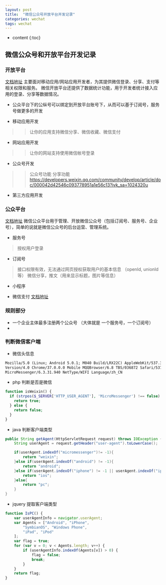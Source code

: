 ```yaml
---
layout: post
title:  "微信公众号开放平台开发记录"
categories: wechat
tags: wechat
---
```


* content
{:toc}
## 微信公众号和开放平台开发记录

### 开放平台
[文档地址](https://open.weixin.qq.com)
主要面对移动应用/网站应用开发者，为其提供微信登录、分享、支付等相关权限和服务。
微信开放平台还提供了数据统计功能，用于开发者统计接入应用的登录、分享等数据情况。





* 公众平台下的公纵号可以绑定到开放平台账号下，从而可以基于订阅号，服务号做更多的开发

>
* 移动应用开发
>> 让你的应用支持微信分享、微信收藏、微信支付

* 网站应用开发
>> 让你的网站支持使用微信帐号登录

* 公众号开发
>> 公众号功能
>> 分享功能
https://developers.weixin.qq.com/community/develop/article/doc/000042d42546c093778951a1e56c13?ivk_sa=1024320u

* 第三方应用开发




### 公众平台
[文档地址](https://mp.weixin.qq.com)
微信公众平台用于管理、开放微信公众号（包括订阅号、服务号、企业号），简单的说就是微信公众号的后台运营、管理系统。

> 
* 服务号
> 授权用户登录
 
* 订阅号
> 接口权限有效，无法通过网页授权获取用户的基本信息 （openId, unionId 等）
> 微信分享，推文（用来显示标题，图片等信息）

* 小程序

* 微信支付
[文档地址](https://pay.weixin.qq.com/wiki/doc/api/index.html)

### 规则部分
* 一个企业主体最多注册两个公众号 （大体就是 一个服务号，一个订阅号）
* 


### 判断微信客户端
* 微信头信息
```html
Mozilla/5.0 (Linux; Android 5.0.1; M040 Build/LRX22C) AppleWebKit/537.36 (KHTML, like Gecko)
Version/4.0 Chrome/37.0.0.0 Mobile MQQBrowser/6.8 TBS/036872 Safari/537.36 
MicroMessenger/6.3.31.940 NetType/WIFI Language/zh_CN
```
* php 判断是否是微信
```php
function isWeixin() { 
  if (strpos($_SERVER['HTTP_USER_AGENT'], 'MicroMessenger') !== false) { 
    return true; 
  } else {
    return false; 
  }
}
```

* java 判断客户端类型
```java
public String getAgent(HttpServletRequest request) throws IOException {
	String userAgent = request.getHeader("user-agent").toLowerCase();

	if(userAgent.indexOf("micromessenger")!= -1){
		return "weixin";
	}else if(userAgent.indexOf("android") != -1){
		return "android";
	}else if(userAgent.indexOf("iphone") != -1 || userAgent.indexOf("ipad") != -1 || userAgent.indexOf("ipod") != -1){
		return "ios";
	}else{
		return "pc";
	}
}
```


* jquery 提取客户端类型
```javascript
function IsPC() {
    var userAgentInfo = navigator.userAgent;
    var Agents = ["Android", "iPhone",
        "SymbianOS", "Windows Phone",
        "iPad", "iPod"
    ];
    var flag = true;
    for (var v = 0; v < Agents.length; v++) {
        if (userAgentInfo.indexOf(Agents[v]) > 0) {
            flag = false;
            break;
        }
    }
    return flag;
}
```
